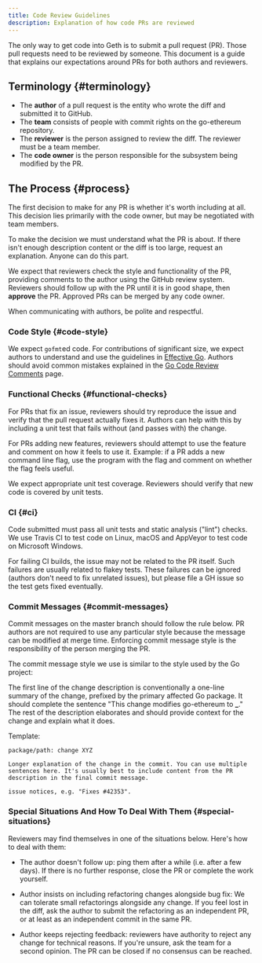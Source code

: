 ```yaml
---
title: Code Review Guidelines
description: Explanation of how code PRs are reviewed
---
```


The only way to get code into Geth is to submit a pull request (PR). Those pull requests need to be reviewed by someone. This document is a guide that explains our expectations around PRs for both authors and reviewers.

## Terminology {#terminology}

- The **author** of a pull request is the entity who wrote the diff and submitted it to GitHub.
- The **team** consists of people with commit rights on the go-ethereum repository.
- The **reviewer** is the person assigned to review the diff. The reviewer must be a team member.
- The **code owner** is the person responsible for the subsystem being modified by the PR.

## The Process {#process}

The first decision to make for any PR is whether it's worth including at all. This decision lies primarily with the code owner, but may be negotiated with team members.

To make the decision we must understand what the PR is about. If there isn't enough description content or the diff is too large, request an explanation. Anyone can do this part.

We expect that reviewers check the style and functionality of the PR, providing comments to the author using the GitHub review system. Reviewers should follow up with the PR until it is in good shape, then **approve** the PR. Approved PRs can be merged by any code owner.

When communicating with authors, be polite and respectful.

### Code Style {#code-style}

We expect `gofmt`ed code. For contributions of significant size, we expect authors to understand and use the guidelines in [Effective Go](https://golang.org/doc/effective_go.html). Authors should avoid common mistakes explained in the [Go Code Review Comments](https://github.com/golang/go/wiki/CodeReviewComments) page.

### Functional Checks {#functional-checks}

For PRs that fix an issue, reviewers should try reproduce the issue and verify that the pull request actually fixes it. Authors can help with this by including a unit test that fails without (and passes with) the change.

For PRs adding new features, reviewers should attempt to use the feature and comment on how it feels to use it. Example: if a PR adds a new command line flag, use the program with the flag and comment on whether the flag feels useful.

We expect appropriate unit test coverage. Reviewers should verify that new code is covered by unit tests.

### CI {#ci}

Code submitted must pass all unit tests and static analysis ("lint") checks. We use Travis CI to test code on Linux, macOS and AppVeyor to test code on Microsoft Windows.

For failing CI builds, the issue may not be related to the PR itself. Such failures are usually related to flakey tests. These failures can be ignored (authors don't need to fix unrelated issues), but please file a GH issue so the test gets fixed eventually.

### Commit Messages {#commit-messages}

Commit messages on the master branch should follow the rule below. PR authors are not required to use any particular style because the message can be modified at merge time. Enforcing commit message style is the responsibility of the person merging the PR.

The commit message style we use is similar to the style used by the Go project:

The first line of the change description is conventionally a one-line summary of the change, prefixed by the primary affected Go package. It should complete the sentence "This change modifies go-ethereum to **\_**." The rest of the description elaborates and should provide context for the change and explain what it does.

Template:

```text
package/path: change XYZ

Longer explanation of the change in the commit. You can use multiple sentences here. It's usually best to include content from the PR description in the final commit message.

issue notices, e.g. "Fixes #42353".
```

### Special Situations And How To Deal With Them {#special-situations}

Reviewers may find themselves in one of the situations below. Here's how to deal with them:

- The author doesn't follow up: ping them after a while (i.e. after a few days). If there is no further response, close the PR or complete the work yourself.

- Author insists on including refactoring changes alongside bug fix: We can tolerate small refactorings alongside any change. If you feel lost in the diff, ask the author to submit the refactoring as an independent PR, or at least as an independent commit in the same PR.

- Author keeps rejecting feedback: reviewers have authority to reject any change for technical reasons. If you're unsure, ask the team for a second opinion. The PR can be closed if no consensus can be reached.
